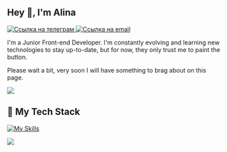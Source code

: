 <h2>Hey 👋, I'm Alina</h2>
<a href="https://t.me/alina1859ts">
      <img src="https://img.shields.io/badge/Telegram-blue?logo=telegram&logoColor=white&style=for-the-badge" alt="Ссылка на телеграм"/>
    </a>
    <a href="mailto:sultanova1859@yandex.ru">
      <img src="https://img.shields.io/badge/email-sultanova1859@yandex.ru-red?logo=gmail&logoColor=white&style=for-the-badge" alt="Ссылка на email"/>
    </a>
<p>

I'm a Junior Front-end Developer. I'm constantly evolving and learning new technologies to stay up-to-date, but for now, they only trust me to paint the button.

Please wait a bit, very soon I will have something to brag about on this page.</p>

<img align="center" src="https://media1.giphy.com/media/13HgwGsXF0aiGY/giphy.gif" />

## 🚀 My Tech Stack

[![My Skills](https://skillicons.dev/icons?i=html,css,sass,js,react,redux,typescript)](https://skillicons.dev)


<a href="https://github.com/Alina1859/github-readme-stats"><img align="center" src="https://github-readme-stats.vercel.app/api/top-langs/?username=Alina1859&layout=compact&theme=buefy&hide_border=true" /></a>
